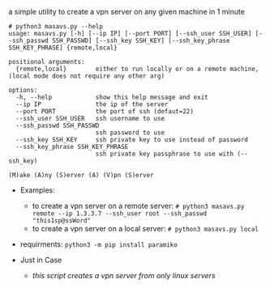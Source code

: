 a simple utility to create a vpn server on any given machine in 1 minute

```
# python3 masavs.py --help
usage: masavs.py [-h] [--ip IP] [--port PORT] [--ssh_user SSH_USER] [--ssh_passwd SSH_PASSWD] [--ssh_key SSH_KEY] [--ssh_key_phrase SSH_KEY_PHRASE] {remote,local}

positional arguments:
  {remote,local}        either to run locally or on a remote machine, (local mode does not require any other arg)

options:
  -h, --help            show this help message and exit
  --ip IP               the ip of the server
  --port PORT           the port of ssh (defaut=22)
  --ssh_user SSH_USER   ssh username to use
  --ssh_passwd SSH_PASSWD
                        ssh password to use
  --ssh_key SSH_KEY     ssh private key to use instead of password
  --ssh_key_phrase SSH_KEY_PHRASE
                        ssh private key passphrase to use with (--ssh_key)

(M)ake (A)ny (S)erver (A) (V)pn (S)erver
```
- Examples:
	- to create a vpn server on a remote server: `# python3 masavs.py remote --ip 1.3.3.7 --ssh_user root --ssh_passwd "this1sp@ssWord"`
	- to create a vpn server on a local server: `# python3 masavs.py local`

- requirments:
	`python3 -m pip install paramiko`

- Just in Case

	- *this script creates a vpn server from only linux servers*
